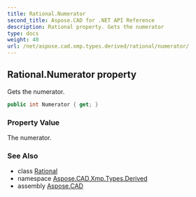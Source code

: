 ```yaml
---
title: Rational.Numerator
second_title: Aspose.CAD for .NET API Reference
description: Rational property. Gets the numerator
type: docs
weight: 40
url: /net/aspose.cad.xmp.types.derived/rational/numerator/
---
```

## Rational.Numerator property

Gets the numerator.

```csharp
public int Numerator { get; }
```

### Property Value

The numerator.

### See Also

* class [Rational](../)
* namespace [Aspose.CAD.Xmp.Types.Derived](../../rational/)
* assembly [Aspose.CAD](../../../)


